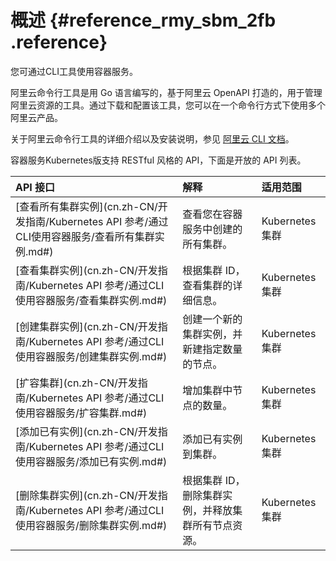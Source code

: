 # 概述 {#reference_rmy_sbm_2fb .reference}

您可通过CLI工具使用容器服务。

阿里云命令行工具是用 Go 语言编写的，基于阿里云 OpenAPI 打造的，用于管理阿里云资源的工具。通过下载和配置该工具，您可以在一个命令行方式下使用多个阿里云产品。

关于阿里云命令行工具的详细介绍以及安装说明，参见 [阿里云 CLI 文档](https://help.aliyun.com/document_detail/66653.html)。

容器服务Kubernetes版支持 RESTful 风格的 API，下面是开放的 API 列表。

|API 接口|解释|适用范围|
|:-----|:-|:---|
|[查看所有集群实例](cn.zh-CN/开发指南/Kubernetes API 参考/通过CLI使用容器服务/查看所有集群实例.md#)|查看您在容器服务中创建的所有集群。|Kubernetes 集群|
|[查看集群实例](cn.zh-CN/开发指南/Kubernetes API 参考/通过CLI使用容器服务/查看集群实例.md#)|根据集群 ID，查看集群的详细信息。|Kubernetes 集群|
|[创建集群实例](cn.zh-CN/开发指南/Kubernetes API 参考/通过CLI使用容器服务/创建集群实例.md#)|创建一个新的集群实例，并新建指定数量的节点。|Kubernetes 集群|
|[扩容集群](cn.zh-CN/开发指南/Kubernetes API 参考/通过CLI使用容器服务/扩容集群.md#)|增加集群中节点的数量。|Kubernetes 集群|
|[添加已有实例](cn.zh-CN/开发指南/Kubernetes API 参考/通过CLI使用容器服务/添加已有实例.md#)|添加已有实例到集群。|Kubernetes 集群|
|[删除集群实例](cn.zh-CN/开发指南/Kubernetes API 参考/通过CLI使用容器服务/删除集群实例.md#)|根据集群 ID，删除集群实例，并释放集群所有节点资源。|Kubernetes 集群|


